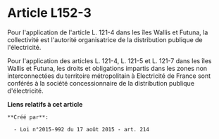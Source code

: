 # Article L152-3

Pour l'application de l'article L. 121-4 dans les îles Wallis et Futuna, la collectivité est l'autorité organisatrice de la
distribution publique de l'électricité. 

Pour l'application des articles L. 121-4, L. 121-5 et L. 121-7 dans les îles Wallis et Futuna, les droits et obligations
impartis dans les zones non interconnectées du territoire métropolitain à Electricité de France sont conférés à la société
concessionnaire de la distribution publique d'électricité.

**Liens relatifs à cet article**

	**Créé par**:

	  - Loi n°2015-992 du 17 août 2015 - art. 214
